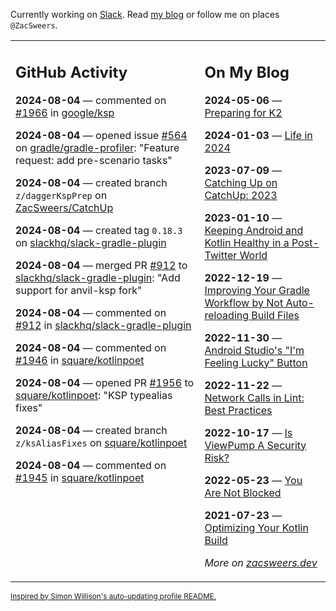 Currently working on [Slack](https://slack.com/). Read [my blog](https://zacsweers.dev/) or follow me on places `@ZacSweers`.

<table><tr><td valign="top" width="60%">

## GitHub Activity
<!-- githubActivity starts -->
**2024-08-04** — commented on [#1966](https://github.com/google/ksp/issues/1966#issuecomment-2268109375) in [google/ksp](https://github.com/google/ksp)

**2024-08-04** — opened issue [#564](https://github.com/gradle/gradle-profiler/issues/564) on [gradle/gradle-profiler](https://github.com/gradle/gradle-profiler): "Feature request: add pre-scenario tasks"

**2024-08-04** — created branch `z/daggerKspPrep` on [ZacSweers/CatchUp](https://github.com/ZacSweers/CatchUp)

**2024-08-04** — created tag `0.18.3` on [slackhq/slack-gradle-plugin](https://github.com/slackhq/slack-gradle-plugin)

**2024-08-04** — merged PR [#912](https://github.com/slackhq/slack-gradle-plugin/pull/912) to [slackhq/slack-gradle-plugin](https://github.com/slackhq/slack-gradle-plugin): "Add support for anvil-ksp fork"

**2024-08-04** — commented on [#912](https://github.com/slackhq/slack-gradle-plugin/pull/912#issuecomment-2268009941) in [slackhq/slack-gradle-plugin](https://github.com/slackhq/slack-gradle-plugin)

**2024-08-04** — commented on [#1946](https://github.com/square/kotlinpoet/issues/1946#issuecomment-2267728838) in [square/kotlinpoet](https://github.com/square/kotlinpoet)

**2024-08-04** — opened PR [#1956](https://github.com/square/kotlinpoet/pull/1956) to [square/kotlinpoet](https://github.com/square/kotlinpoet): "KSP typealias fixes"

**2024-08-04** — created branch `z/ksAliasFixes` on [square/kotlinpoet](https://github.com/square/kotlinpoet)

**2024-08-04** — commented on [#1945](https://github.com/square/kotlinpoet/issues/1945#issuecomment-2267671523) in [square/kotlinpoet](https://github.com/square/kotlinpoet)
<!-- githubActivity ends -->
</td><td valign="top" width="40%">

## On My Blog
<!-- blog starts -->
**2024-05-06** — [Preparing for K2](https://www.zacsweers.dev/preparing-for-k2/)

**2024-01-03** — [Life in 2024](https://www.zacsweers.dev/life-in-2024/)

**2023-07-09** — [Catching Up on CatchUp: 2023](https://www.zacsweers.dev/catching-up-on-catchup-2023/)

**2023-01-10** — [Keeping Android and Kotlin Healthy in a Post-Twitter World](https://www.zacsweers.dev/keeping-android-healthy/)

**2022-12-19** — [Improving Your Gradle Workflow by Not Auto-reloading Build Files](https://www.zacsweers.dev/improving-your-workflow-by-not-auto-reloading-build-files/)

**2022-11-30** — [Android Studio's "I'm Feeling Lucky" Button](https://www.zacsweers.dev/android-studios-im-feeling-lucky-button/)

**2022-11-22** — [Network Calls in Lint: Best Practices](https://www.zacsweers.dev/network-calls-in-lint-best-practices/)

**2022-10-17** — [Is ViewPump A Security Risk?](https://www.zacsweers.dev/is-viewpump-a-security-risk/)

**2022-05-23** — [You Are Not Blocked](https://www.zacsweers.dev/you-are-not-blocked/)

**2021-07-23** — [Optimizing Your Kotlin Build](https://www.zacsweers.dev/optimizing-your-kotlin-build/)
<!-- blog ends -->
_More on [zacsweers.dev](https://zacsweers.dev/)_
</td></tr></table>

<sub><a href="https://simonwillison.net/2020/Jul/10/self-updating-profile-readme/">Inspired by Simon Willison's auto-updating profile README.</a></sub>